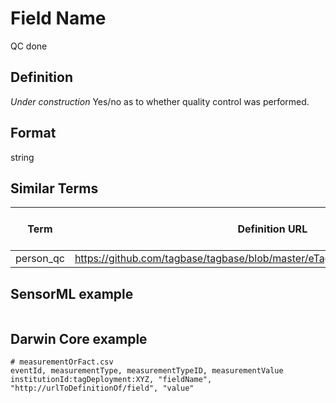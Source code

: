 # Field Name
QC done

## Definition 
*Under construction*
Yes/no as to whether quality control was performed. 


## Format
string

## Similar Terms 
|Term|Definition URL|Source Vocabulary Publisher/Creator|
|----|----------|-----------------|
|person_qc|https://github.com/tagbase/tagbase/blob/master/eTagMetadataInventory.csv#L138|Tagbase|

## SensorML example
```xml

```
## Darwin Core example
```csv
# measurementOrFact.csv
eventId, measurementType, measurementTypeID, measurementValue
institutionId:tagDeployment:XYZ, "fieldName", "http://urlToDefinitionOf/field", "value"
```
